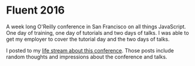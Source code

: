 # Fluent 2016

A week long O'Reilly conference in San Francisco on all things JavaScript. One day of training, one day of tutorials and two days of talks. I was able to get my employer to cover the tutorial day and the two days of talks.

I posted to my [life stream about this conference](https://thecommandline.net/tag/fluent-2016). Those posts include random thoughts and impressions about the conference and talks.
